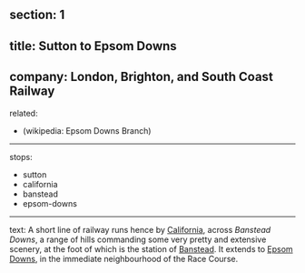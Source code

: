 ﻿section: 1
----
title: Sutton to Epsom Downs
----
company: London, Brighton, and South Coast Railway
----
related:
- (wikipedia: Epsom Downs Branch)
----
stops:
- sutton
- california
- banstead
- epsom-downs
----
text: A short line of railway runs hence by [California](/stations/california), across *Banstead Downs*, a range of hills commanding some very pretty and extensive scenery, at the foot of which is the station of [Banstead](/stations/banstead). It extends to [Epsom Downs](/stations/epsom-downs), in the immediate neighbourhood of the Race Course.
